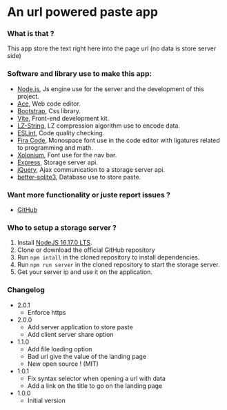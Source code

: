 # An url powered paste app

### What is that ?

This app store the text right here into the page url (no data is store server side)

### Software and library use to make this app:

+ [Node.js](https://nodejs.org/en/), Js engine use for the server and the development of this project.
+ [Ace](https://ace.c9.io), Web code editor.
+ [Bootstrap](https://getbootstrap.com), Css library.
+ [Vite](https://vitejs.dev), Front-end development kit.
+ [LZ-String](https://www.npmjs.com/package/lz-string), LZ compression algorithm use to encode data.
+ [ESLint](https://eslint.org), Code quality checking.
+ [Fira Code](https://github.com/tonsky/FiraCode), Monospace font use in the code editor with ligatures related to programming and math.
+ [Xolonium](https://fontlibrary.org/en/font/xolonium), Font use for the nav bar.
+ [Express](https://expressjs.com), Storage server api.
+ [jQuery](https://jquery.com), Ajax communication to a storage server api.
+ [better-sqlite3](https://github.com/WiseLibs/better-sqlite3), Database use to store paste.

### Want more functionality or juste report issues ?

+ [GitHub](https://github.com/AlasDiablo/Paste)

### Who to setup a storage server ?

1. Install [NodeJS 16.17.0 LTS](https://nodejs.org/en/).
2. Clone or download the official GitHub repository
3. Run `npm intall` in the cloned repository to install dependencies.
4. Run `npm run server` in the cloned repository to start the storage server.
5. Get your server ip and use it on the application.

### Changelog

+ 2.0.1
    + Enforce https
+ 2.0.0
    + Add server application to store paste
    + Add client server share option
+ 1.1.0
    + Add file loading option
    + Bad url give the value of the landing page
    + New open source ! (MIT)
+ 1.0.1
    + Fix syntax selector when opening a url with data
    + Add a link on the title to go on the landing page
+ 1.0.0
    + Initial version
